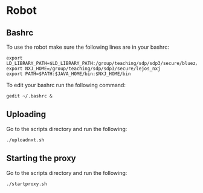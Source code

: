 # Robot

## Bashrc

To use the robot make sure the following lines are in your bashrc:

	export LD_LIBRARY_PATH=$LD_LIBRARY_PATH:/group/teaching/sdp/sdp3/secure/bluez/lib
	export NXJ_HOME=/group/teaching/sdp/sdp3/secure/lejos_nxj
	export PATH=$PATH:$JAVA_HOME/bin:$NXJ_HOME/bin

To edit your bashrc run the following command:

	gedit ~/.bashrc &

## Uploading

Go to the scripts directory and run the following:

	./uploadnxt.sh

## Starting the proxy

Go to the scripts directory and run the following:

	./startproxy.sh

